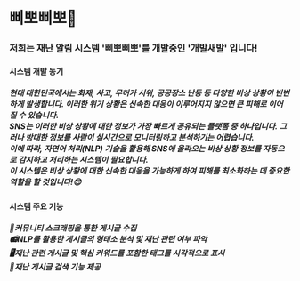 <h1>삐뽀삐뽀🚨</h1>
<h3>저희는 재난 알림 시스템 '삐뽀삐뽀'를 개발중인 '개발새발' 입니다!</h3>
<h4>시스템 개발 동기</h4>
<h5>현대 대한민국에서는 화재, 사고, 무허가 시위, 공공장소 난동 등 다양한 비상 상황이 빈번하게 발생합니다. 이러한 위기 상황은 신속한 대응이 이루어지지 않으면 큰 피해로 이어질 수 있습니다.<br>
  SNS는 이러한 비상 상황에 대한 정보가 가장 빠르게 공유되는 플랫폼 중 하나입니다. 그러나 방대한 정보를 사람이 실시간으로 모니터링하고 분석하기는 어렵습니다.<br>
  이에 따라, 자연어 처리(NLP) 기술을 활용해 SNS에 올라오는 비상 상황 정보를 자동으로 감지하고 처리하는 시스템이 필요합니다.<br>
  이 시스템은 비상 상황에 대한 신속한 대응을 가능하게 하여 피해를 최소화하는 데 중요한 역할을 할 것입니다!😎</h5>
<h4>시스템 주요 기능</h4>
<h5>📜커뮤니티 스크래핑을 통한 게시글 수집<br> 
📻NLP를 활용한 게시글의 형태소 분석 및 재난 관련 여부 파악<br>
🖥재난 관련 게시글 및 핵심 키워드를 포함한 태그를 시각적으로 표시<br>
🔎재난 게시글 검색 기능 제공 </h5>

